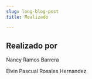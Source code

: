 ```yaml
---
slug: long-blog-post
title: Realizado

---
```


## Realizado por

Nancy Ramos Barrera

Elvin Pascual Rosales Hernandez
